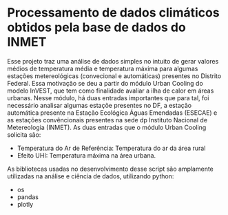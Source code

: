 # Processamento de dados climáticos obtidos pela base de dados do INMET

Esse projeto traz uma análise de dados simples no intuito de gerar valores médios de temperatura média e temperatura máxima para algumas estações metereológicas (convecional e automáticas) presentes no Distrito Federal. 
Essa motivação se deu a partir do módulo Urban Cooling do modelo InVEST, que tem como finalidade avaliar a ilha de calor em áreas urbanas. Nesse módulo, há duas entradas importantes que para tal, foi necessário analisar algumas estaçõe presentes no DF, 
a estação automática presente na Estação Ecológica Águas Emendadas (ESECAE) e as estações convêncionais presentes na sede dp Instituto Nacional de Metereologia (INMET). 
As duas entradas que o módulo Urban Cooling solicita são:
  - Temperatura do Ar de Referência: Temperatura do ar da área rural
  - Efeito UHI: Temperatura máxima na área urbana.

As bibliotecas usadas no desenvolvimento desse script são amplamente utilizadas na análise e ciência de dados, utilizando python: 

  - os
  - pandas
  - plotly
